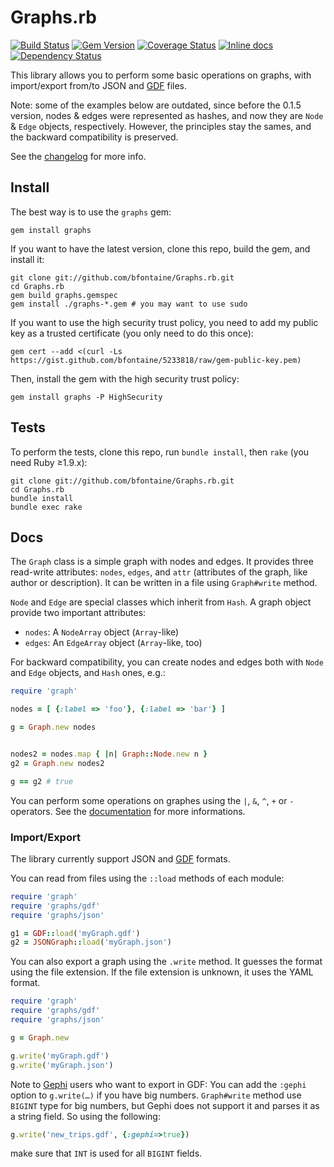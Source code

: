 # Graphs.rb

[![Build Status](https://travis-ci.org/bfontaine/Graphs.rb.svg?branch=master)](https://travis-ci.org/bfontaine/Graphs.rb)
[![Gem Version](https://img.shields.io/gem/v/graphs.svg)](http://badge.fury.io/rb/graphs)
[![Coverage Status](https://img.shields.io/coveralls/bfontaine/Graphs.rb.svg)](https://coveralls.io/r/bfontaine/Graphs.rb)
[![Inline docs](http://inch-ci.org/github/bfontaine/Graphs.rb.png)](http://inch-ci.org/github/bfontaine/Graphs.rb)
[![Dependency Status](https://img.shields.io/gemnasium/bfontaine/Graphs.rb.svg)](https://gemnasium.com/bfontaine/Graphs.rb)

This library allows you to perform some basic operations on graphs, with
import/export from/to JSON and [GDF][gdf-format] files.

Note: some of the examples below are outdated, since before the 0.1.5 version,
nodes & edges were represented as hashes, and now they are `Node` & `Edge`
objects, respectively. However, the principles stay the sames, and the backward
compatibility is preserved.

See the [changelog][changelog] for more info.

[changelog]: https://github.com/bfontaine/Graphs.rb/wiki/Gem-versions

## Install

The best way is to use the `graphs` gem:

    gem install graphs

If you want to have the latest version, clone this repo, build the gem, and
install it:
    
    git clone git://github.com/bfontaine/Graphs.rb.git
    cd Graphs.rb
    gem build graphs.gemspec
    gem install ./graphs-*.gem # you may want to use sudo

If you want to use the high security trust policy, you need to add my public key
as a trusted certificate (you only need to do this once):

    gem cert --add <(curl -Ls https://gist.github.com/bfontaine/5233818/raw/gem-public-key.pem)

Then, install the gem with the high security trust policy:

    gem install graphs -P HighSecurity


## Tests

To perform the tests, clone this repo, run `bundle install`,
then `rake` (you need Ruby ≥1.9.x):

    git clone git://github.com/bfontaine/Graphs.rb.git
    cd Graphs.rb
    bundle install
    bundle exec rake


## Docs

The `Graph` class is a simple graph with nodes and edges. It provides three
read-write attributes: `nodes`, `edges`, and `attr` (attributes of the graph,
like author or description). It can be written in a file using `Graph#write`
method.

`Node` and `Edge` are special classes which inherit from `Hash`. A graph object
provide two important attributes:

* `nodes`: A `NodeArray` object (`Array`-like)
* `edges`: An `EdgeArray` object (`Array`-like, too)

For backward compatibility, you can create nodes and edges both with `Node` and
`Edge` objects, and `Hash` ones, e.g.:

```ruby
require 'graph'

nodes = [ {:label => 'foo'}, {:label => 'bar'} ]

g = Graph.new nodes


nodes2 = nodes.map { |n| Graph::Node.new n }
g2 = Graph.new nodes2

g == g2 # true
```

You can perform some operations on graphes using the `|`, `&`, `^`, `+` or `-`
operators. See the [documentation](http://rubydoc.info/gems/graphs/frames) for
more informations.

### Import/Export

The library currently support JSON and [GDF][gdf-format]
formats.

You can read from files using the `::load` methods of each module:

```ruby
require 'graph'
require 'graphs/gdf'
require 'graphs/json'

g1 = GDF::load('myGraph.gdf')
g2 = JSONGraph::load('myGraph.json')
```

You can also export a graph using the `.write` method. It guesses the format
using the file extension. If the file extension is unknown, it uses the YAML
format.

```ruby
require 'graph'
require 'graphs/gdf'
require 'graphs/json'

g = Graph.new

g.write('myGraph.gdf')
g.write('myGraph.json')
```

Note to [Gephi](https://github.com/gephi/gephi) users who want to export in GDF:
You can add the `:gephi` option to `g.write(…)` if you have big numbers.
`Graph#write` method use `BIGINT` type for big numbers, but Gephi does not
support it and parses it as a string field. So using the following:
    
```ruby
g.write('new_trips.gdf', {:gephi=>true})
```

make sure that `INT` is used for all `BIGINT` fields.


[gdf-format]: http://guess.wikispot.org/The_GUESS_.gdf_format
